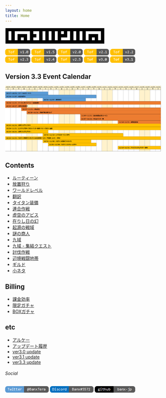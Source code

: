```yaml
---
layout: home
title: Home
---
```


![logo](doc/img/tofmemo2_light.png)

![tofver](doc/img/index_tofver10.png)
![tofver](doc/img/index_tofver15.png)
![tofver](doc/img/index_tofver20.png)
![tofver](doc/img/index_tofver21.png)
![tofver](doc/img/index_tofver22.png)
![tofver](doc/img/index_tofver23.png)
![tofver](doc/img/index_tofver24.png)
![tofver](doc/img/index_tofver25.png)
![tofver](doc/img/index_tofver30.png)
![tofver](doc/img/index_tofver31.png)

## Version 3.3 Event Calendar
![](doc/img/update3.3_img001.png)

## Contents
* [ルーティーン](doc/routine.md)
* [放置狩り](doc/unmannedhunting.md)
* [ワールドレベル](doc/dimensionlevel.md)
* [翻訳](doc/translation.md)
* [タイタン装備](doc/equipmentaugmentation.md)
* [連合作戦](doc/jointoperation.md)
* [虚空のアビス](doc/voidrifts.md)
* [在りし日の幻](doc/phantom.md)
* [起源の戦域](doc/originofwar.md)
* [謎の商人](doc/mysteriousvendor.md)
* [九域](doc/domain9.md)
* [九域 - 集結クエスト](doc/domain9quest.md)
* [討伐作戦](doc/raid.md)
* [辺境戦闘地帯](doc/frontierclash.md)
* [ギルド](doc/guild.md)
* [小ネタ](doc/capture.md)

## Billing
* [課金効率](doc/billing.md)
* [限定ガチャ](doc/exclusive.md)
* [BOXガチャ](doc/exclusive_box.md)

## etc
* [アルケー](doc/Shards.md)
* [アップデート履歴](doc/updatehistory.md)
* [ver3.0 update](doc/update3.0.md)
* [ver3.1 update](doc/update3.1.md)
* [ver3.3 update](doc/update3.3.md)

###### Social
[![Twitter](doc/img/index_account_twitter.png)](https://twitter.com/BanxTera)
[![Discord](doc/img/index_account_discord.png)](https://discordapp.com/users/Banx#5572)
[![github](doc/img/index_account_github.png)](https://banx-jp.github.io/tofmemo/)
